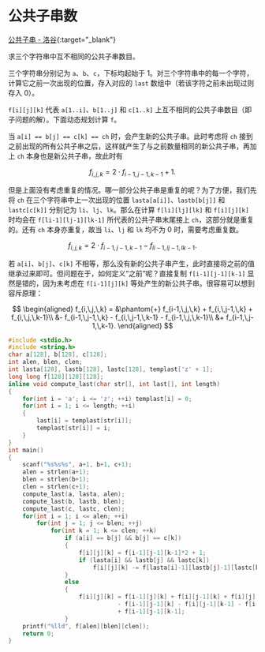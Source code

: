 # 公共子串数

[公共子串 - 洛谷](https://www.luogu.com.cn/problem/P3856){:target="_blank"}

求三个字符串中互不相同的公共子串数目。

三个字符串分别记为 `a`、`b`、`c`，下标均起始于 1。对三个字符串中的每一个字符，计算它之前一次出现的位置，存入对应的 `last` 数组中（若该字符之前未出现过则存入 0）。

`f[i][j][k]` 代表 `a[1..i]`、`b[1..j]` 和 `c[1..k]` 上互不相同的公共子串数目（即子问题的解）。下面动态规划计算 `f`。

当 `a[i] == b[j] == c[k] == ch` 时，会产生新的公共子串。此时考虑将 `ch` 接到之前出现的所有公共子串之后，这样就产生了与之前数量相同的新公共子串，再加上 `ch` 本身也是新公共子串，故此时有

$$
f_{i,\,j,\,k} = 2\cdot f_{i-1,\,j-1,\,k-1} + 1.
$$

但是上面没有考虑重复的情况。哪一部分公共子串是重复的呢？为了方便，我们先将 `ch` 在三个字符串中上一次出现的位置 `lasta[a[i]]`、`lastb[b[j]]` 和 `lastc[c[k]]` 分别记为 `li`、`lj`、`lk`。那么在计算 `f[li][lj][lk]` 和 `f[i][j][k]` 时均会在 `f[li-1][lj-1][lk-1]` 所代表的公共子串末尾接上 `ch`，这部分就是重复的。还有 `ch` 本身亦重复，故当 `li`、`lj` 和 `lk` 均不为 0 时，需要考虑重复数。

$$
f_{i,\,j,\,k} = 2\cdot f_{i-1,\,j-1,\,k-1} - f_{li-1,\,lj-1,\,lk-1}.
$$

若 `a[i]`、`b[j]`、`c[k]` 不相等，那么没有新的公共子串产生，此时直接将之前的值继承过来即可。但问题在于，如何定义“之前”呢？直接复制 `f[i-1][j-1][k-1]` 显然是错的，因为未考虑在 `f[i-1][j][k]` 等处产生的新公共子串。很容易可以想到容斥原理：

$$
\begin{aligned}
f_{i,\,j,\,k} = &\phantom{+} f_{i-1,\,j,\,k} + f_{i,\,j-1,\,k} + f_{i,\,j,\,k-1}\\
&- f_{i-1,\,j-1,\,k} - f_{i,\,j-1,\,k-1} - f_{i-1,\,j,\,k-1}\\
&+ f_{i-1,\,j-1,\,k-1}.
\end{aligned}
$$

```cpp
#include <stdio.h>
#include <string.h>
char a[128], b[128], c[128];
int alen, blen, clen;
int lasta[128], lastb[128], lastc[128], templast['z' + 1];
long long f[128][128][128];
inline void compute_last(char str[], int last[], int length)
{
    for(int i = 'a'; i <= 'z'; ++i) templast[i] = 0;
    for(int i = 1; i <= length; ++i)
    {
        last[i] = templast[str[i]];
        templast[str[i]] = i;
    }
}
int main()
{
    scanf("%s%s%s", a+1, b+1, c+1);
    alen = strlen(a+1);
    blen = strlen(b+1);
    clen = strlen(c+1);
    compute_last(a, lasta, alen);
    compute_last(b, lastb, blen);
    compute_last(c, lastc, clen);
    for(int i = 1; i <= alen; ++i)
        for(int j = 1; j <= blen; ++j)
            for(int k = 1; k <= clen; ++k)
                if (a[i] == b[j] && b[j] == c[k])
                {
                    f[i][j][k] = f[i-1][j-1][k-1]*2 + 1;
                    if (lasta[i] && lastb[j] && lastc[k])
                        f[i][j][k] -= f[lasta[i]-1][lastb[j]-1][lastc[k]-1] + 1;
                }
                else
                {
                    f[i][j][k] = f[i-1][j][k] + f[i][j-1][k] + f[i][j][k-1]
                               - f[i-1][j-1][k] - f[i][j-1][k-1] - f[i-1][j][k-1]
                               + f[i-1][j-1][k-1];
                }
    printf("%lld", f[alen][blen][clen]);
    return 0;
}
```
